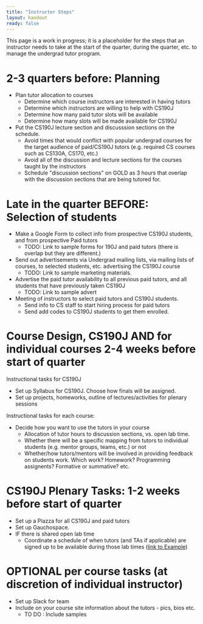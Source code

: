 ```yaml
---
title: "Instructor Steps"
layout: handout
ready: false
---
```


This page is a work in progress; it is a placeholder for the steps that an instructor needs to take at the start 
of the quarter, during the quarter, etc. to manage the undergrad tutor program.

# 2-3 quarters before: Planning

* Plan tutor allocation to courses
    * Determine which course instructors are interested in having tutors
    * Determine which instructors are willing to help with CS190J
    * Determine how many paid tutor slots will be available
    * Determine how many slots will be made available for CS190J
* Put the CS190J lecture section and discusssion sections on the schedule.   
   * Avoid times that would conflict with popular undergrad courses for the target audience of paid/CS190J tutors (e.g. required CS courses such as CS130A, CS170, etc.)
   * Avoid all of the discussion and lecture sections for the courses taught by the instructors
   * Schedule "discussion sections" on GOLD as 3 hours that overlap with the discussion sections that are being tutored for.   

# Late in the quarter BEFORE: Selection of students

* Make a Google Form to collect info from prospective CS190J students, and from prospective Paid tutors
   * TODO: Link to sample forms for 190J and paid tutors (there is overlap but they are different.)
* Send out advertisements via Undergrad mailing lists, via mailing lists of courses, to selected students, etc. advertising the CS190J course
    * TODO: Link to sample marketing materials.
* Advertise the paid tutor availability to all previous paid tutors, and all students that have previously taken CS190J
    * TODO: Link to sample advert
* Meeting of instructors to select paid tutors and CS190J students.
   * Send info to CS staff to start hiring process for paid tutors
   * Send add codes to CS190J students to get them enrolled.


# Course Design, CS190J AND for individual courses  2-4 weeks before start of quarter

Instructional tasks for CS190J

* Set up Syllabus for CS190J.  Choose how finals will be assigned.
* Set up projects, homeworks, outline of lectures/activities for plenary sessions

Instructional tasks for each course:

* Decide how you want to use the tutors in your course
   * Allocation of tutor hours to discussion sections, vs. open lab time.
   * Whether there will be a specific mapping from tutors to individual students (e.g. mentor groups, teams, etc.) or not
   * Whether/how tutors/mentors will be involved in providing feedback on students work.  Which work? Homework? Programming assignents?  Formative or summative? etc.

# CS190J Plenary Tasks: 1-2 weeks before start of quarter

* Set up a Piazza for all CS190J and paid tutors
* Set up Gauchospace.  
* IF there is shared open lab time
    * Coordinate a schedule of when tutors (and TAs if applicable) are signed up to be available during those lab times ([link to Example](https://docs.google.com/spreadsheets/d/e/2PACX-1vRuoMhndVzqCkuCouf6Sxq5FFMNu7VMQaQrtB45LspZjMQyoBeb5X5VJP12G3JZcSS3vgYLRSTczIYx/pubhtml?gid=833009799&single=true))
   

# OPTIONAL per course tasks (at discretion of individual instructor)

* Set up Slack for team
* Include on your course site information about the tutors - pics, bios etc. 
   * TO DO : Include samples


